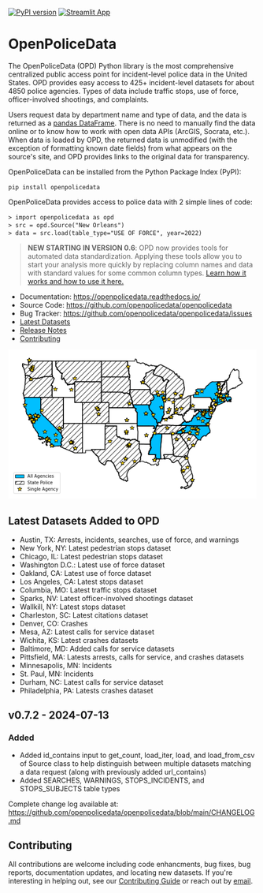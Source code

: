 [![PyPI version](https://badge.fury.io/py/openpolicedata.svg)](https://badge.fury.io/py/openpolicedata)
[![Streamlit App](https://static.streamlit.io/badges/streamlit_badge_black_white.svg)](https://openpolicedata.streamlit.app)

# OpenPoliceData
The OpenPoliceData (OPD) Python library is the most comprehensive centralized public access point for incident-level police data in the United States. OPD provides easy access to 425+ incident-level datasets for about 4850 police agencies. Types of data include traffic stops, use of force, officer-involved shootings, and complaints. 

Users request data by department name and type of data, and the data is returned as a [pandas DataFrame](https://pandas.pydata.org/pandas-docs/stable/reference/api/pandas.DataFrame.html). There is no need to manually find the data online or to know how to work with open data APIs (ArcGIS, Socrata, etc.). When data is loaded by OPD, the returned data is unmodified (with the exception of formatting known date fields) from what appears on the source's site, and OPD provides links to the original data for transparency.

OpenPoliceData can be installed from the Python Package Index (PyPI):
```
pip install openpolicedata
``` 

OpenPoliceData provides access to police data with 2 simple lines of code:
```
> import openpolicedata as opd
> src = opd.Source("New Orleans")
> data = src.load(table_type="USE OF FORCE", year=2022)
```

> **NEW STARTING IN VERSION 0.6**: OPD now provides tools for automated data standardization. Applying these tools allow you to start your analysis more quickly by replacing column names and data with standard values for some common column types. [Learn how it works and how to use it here.](https://openpolicedata.readthedocs.io/en/stable/getting_started/index.html#Data-Standardization)

- Documentation: https://openpolicedata.readthedocs.io/
- Source Code: https://github.com/openpolicedata/openpolicedata
- Bug Tracker: https://github.com/openpolicedata/openpolicedata/issues
- [Latest Datasets](#latest-datasets-added)
- [Release Notes](#release-notes-for-version-057-2023-09-05)
- [Contributing](#contributing)


![alt text](https://github.com/openpolicedata/opd-data/blob/main/OPD_Datasets_Map.png?raw=true)

## Latest Datasets Added to OPD
- Austin, TX: Arrests, incidents, searches, use of force, and warnings
- New York, NY: Latest pedestrian stops dataset
- Chicago, IL: Latest pedestrian stops dataset
- Washington D.C.: Latest use of force dataset
- Oakland, CA: Latest use of force dataset
- Los Angeles, CA: Latest stops dataset
- Columbia, MO: Latest traffic stops dataset
- Sparks, NV: Latest officer-involved shootings dataset
- Wallkill, NY: Latest stops dataset
- Charleston, SC: Latest citations dataset
- Denver, CO: Crashes
- Mesa, AZ: Latest calls for service dataset
- Wichita, KS: Latest crashes datasets
- Baltimore, MD: Added calls for service datasets
- Pittsfield, MA: Latests arrests, calls for service, and crashes datasets
- Minnesapolis, MN: Incidents
- St. Paul, MN: Incidents
- Durham, NC: Latest calls for service dataset
- Philadelphia, PA: Latests crashes dataset

## v0.7.2 - 2024-07-13
### Added
- Added id_contains input to get_count, load_iter, load, and load_from_csv of Source class to help distinguish between multiple datasets matching a data request (along with previously added url_contains)
- Added SEARCHES, WARNINGS, STOPS_INCIDENTS, and STOPS_SUBJECTS table types

Complete change log available at: https://github.com/openpolicedata/openpolicedata/blob/main/CHANGELOG.md

## Contributing
All contributions are welcome including code enhancments, bug fixes, bug reports, documentation updates, and locating new datasets. If you're interesting in helping out, see our [Contributing Guide](https://github.com/openpolicedata/openpolicedata/blob/main/CONTRIBUTING.MD) or reach out by [email](mailto:openpolicedata@gmail.com).
